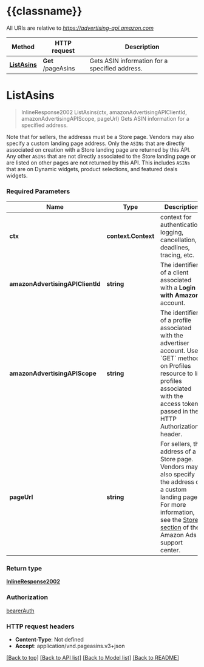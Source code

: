 # {{classname}}

All URIs are relative to *https://advertising-api.amazon.com*

Method | HTTP request | Description
------------- | ------------- | -------------
[**ListAsins**](LandingPageAsinsApi.md#ListAsins) | **Get** /pageAsins | Gets ASIN information for a specified address.

# **ListAsins**
> InlineResponse2002 ListAsins(ctx, amazonAdvertisingAPIClientId, amazonAdvertisingAPIScope, pageUrl)
Gets ASIN information for a specified address.

Note that for sellers, the addresss must be a Store page. Vendors may also specify a custom landing page address. Only the `ASINs` that are directly associated on creation with a Store landing page are returned by this API. Any other `ASINs` that are not directly associated to the Store landing page or are listed on other pages are not returned by this API. This includes `ASINs` that are on Dynamic widgets, product selections, and featured deals widgets.

### Required Parameters

Name | Type | Description  | Notes
------------- | ------------- | ------------- | -------------
 **ctx** | **context.Context** | context for authentication, logging, cancellation, deadlines, tracing, etc.
  **amazonAdvertisingAPIClientId** | **string**| The identifier of a client associated with a **Login with Amazon** account. | 
  **amazonAdvertisingAPIScope** | **string**| The identifier of a profile associated with the advertiser account. Use &#x60;GET&#x60; method on Profiles resource to list profiles associated with the access token passed in the HTTP Authorization header. | 
  **pageUrl** | **string**| For sellers, the address of a Store page. Vendors may also specify the address of a custom landing page. For more information, see the [Stores section](https://advertising.amazon.com/help#GPRM3ZHEXEY5RBFZ) of the Amazon Ads support center. | 

### Return type

[**InlineResponse2002**](inline_response_200_2.md)

### Authorization

[bearerAuth](../README.md#bearerAuth)

### HTTP request headers

 - **Content-Type**: Not defined
 - **Accept**: application/vnd.pageasins.v3+json

[[Back to top]](#) [[Back to API list]](../README.md#documentation-for-api-endpoints) [[Back to Model list]](../README.md#documentation-for-models) [[Back to README]](../README.md)

